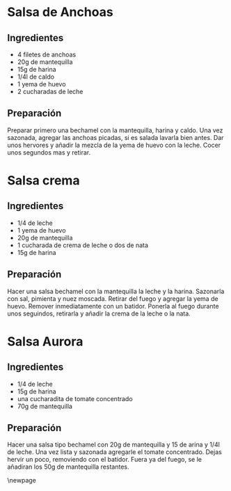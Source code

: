 # Salsa de Anchoas

## Ingredientes

- 4 filetes de anchoas
- 20g de mantequilla
- 15g de harina
- 1/4l de caldo
- 1 yema de huevo
- 2 cucharadas de leche

## Preparación

Preparar primero una bechamel con la mantequilla, harina y caldo.
Una vez sazonada, agregar las anchoas picadas, si es salada lavarla bien antes.
Dar unos hervores y añadir la mezcla de la yema de huevo con la leche.
Cocer unos segundos mas y retirar.


# Salsa crema

## Ingredientes

- 1/4 de leche
- 1 yema de huevo
- 20g de mantequilla
- 1 cucharada de crema de leche o dos de nata
- 15g de harina

## Preparación

Hacer una salsa bechamel con la mantequilla la leche y la harina.
Sazonarla con sal, pimienta y nuez moscada.
Retirar del fuego y agregar la yema de huevo.
Remover inmediatamente con un batidor.
Ponerla al fuego durante unos seguindos, retirarla y añadir la crema de la leche o la nata.


# Salsa Aurora

## Ingredientes

- 1/4 de leche
- 15g de harina
- una cucharadita de tomate concentrado
- 70g de mantequilla

## Preparación

Hacer una salsa tipo bechamel con 20g de mantequilla y 15 de arina y 1/4l de leche.
Una vez lista y sazonada agregarle el tomate concentrado.
Dejas hervir un poco, removiendo con el batidor.
Fuera ya del fuego, se le añadiran los 50g de mantequilla restantes.


\newpage

